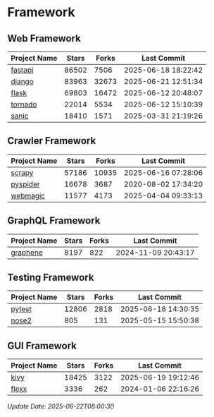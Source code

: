 # Framework

## Web Framework
| Project Name | Stars | Forks | Last Commit |
| ------------ | ----- | ----- | ----------- |
| [fastapi](https://github.com/fastapi/fastapi) | 86502 | 7506 | 2025-06-18 18:22:42 |
| [django](https://github.com/django/django) | 83963 | 32673 | 2025-06-21 12:51:34 |
| [flask](https://github.com/pallets/flask) | 69803 | 16472 | 2025-06-12 20:48:07 |
| [tornado](https://github.com/tornadoweb/tornado) | 22014 | 5534 | 2025-06-12 15:10:39 |
| [sanic](https://github.com/sanic-org/sanic) | 18410 | 1571 | 2025-03-31 21:19:26 |

## Crawler Framework
| Project Name | Stars | Forks | Last Commit |
| ------------ | ----- | ----- | ----------- |
| [scrapy](https://github.com/scrapy/scrapy) | 57186 | 10935 | 2025-06-16 07:28:06 |
| [pyspider](https://github.com/binux/pyspider) | 16678 | 3687 | 2020-08-02 17:34:20 |
| [webmagic](https://github.com/code4craft/webmagic) | 11577 | 4173 | 2025-04-04 09:33:13 |

## GraphQL Framework
| Project Name | Stars | Forks | Last Commit |
| ------------ | ----- | ----- | ----------- |
| [graphene](https://github.com/graphql-python/graphene) | 8197 | 822 | 2024-11-09 20:43:17 |

## Testing Framework
| Project Name | Stars | Forks | Last Commit |
| ------------ | ----- | ----- | ----------- |
| [pytest](https://github.com/pytest-dev/pytest) | 12806 | 2818 | 2025-06-18 14:30:35 |
| [nose2](https://github.com/nose-devs/nose2) | 805 | 131 | 2025-05-15 15:50:38 |

## GUI Framework
| Project Name | Stars | Forks | Last Commit |
| ------------ | ----- | ----- | ----------- |
| [kivy](https://github.com/kivy/kivy) | 18425 | 3122 | 2025-06-19 19:12:46 |
| [flexx](https://github.com/flexxui/flexx) | 3336 | 262 | 2024-01-06 22:16:26 |

*Update Date: 2025-06-22T08:00:30*